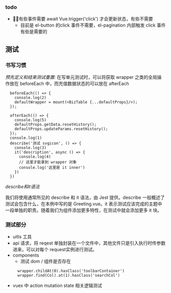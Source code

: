 ### todo
* 有些事件需要 await Vue.trigger('click') 才会更新状态，有些不需要
  * 目前是 el-button 的click 事件不需要，el-pagination 内部触发 click 事件有些是需要的


## 测试

### 书写习惯

*预先定义和结束测试重置:* 在写单元测试时，可以将获取 wrapper 之类的全局操作放在 beforeEach 中，而充值数据状态的可以放在 afterEach
```
  beforeEach(() => {
    console.log(2)
    defaultWrapper = mount(<BizTable {...defaultProps}/>);
  });

  afterEach(() => {
    console.log(5)
    defaultProps.getData.resetHistory();
    defaultProps.updateParams.resetHistory();
  });
  console.log(1)
  describe('测试 svgicon', () => {
    console.log(3)
    it('description', async () => {
      console.log(4)
      // 这里才能拿到 wrapper 对象
      console.log('这里是 it inner')
    })
  })
```

*describe和it语法*  

我们将使用通常所见的 describe 和 it 语法，由 Jest 提供。describe 一般概述了测试会包含什么，在本例中写的是 Greeting.vue。it 表示测试应该完成的主题中一段单独的职责。随着我们为组件添加更多特性，在测试中就会添加更多 it 块。

### 测试部分
* uitls 工具
* api 请求，将 reqest 单独封装在一个文件中，其他文件只是引入执行时传参数进来，可以对每个 request实例进行测试。
* components 
  * 测试 dom / 组件是否存在 
  ```
    wrapper.childAt(0).hasClass('toolbarContainer')
    wrapper.find(Col).at(1).hasClass('searchCol')
  ```
* vuex 中 action mutation state 相关逻辑测试

